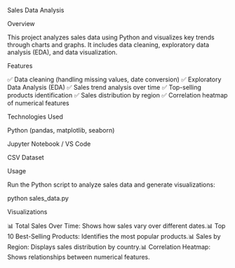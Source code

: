Sales Data Analysis

Overview

This project analyzes sales data using Python and visualizes key trends through charts and graphs. It includes data cleaning, exploratory data analysis (EDA), and data visualization.

Features

✅ Data cleaning (handling missing values, date conversion)
✅ Exploratory Data Analysis (EDA)
✅ Sales trend analysis over time
✅ Top-selling products identification
✅ Sales distribution by region
✅ Correlation heatmap of numerical features

Technologies Used

Python (pandas, matplotlib, seaborn)

Jupyter Notebook / VS Code

CSV Dataset

Usage

Run the Python script to analyze sales data and generate visualizations:

python sales_data.py

Visualizations

📊 Total Sales Over Time: Shows how sales vary over different dates.📊 Top 10 Best-Selling Products: Identifies the most popular products.📊 Sales by Region: Displays sales distribution by country.📊 Correlation Heatmap: Shows relationships between numerical features.
